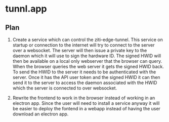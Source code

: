 # tunnl.app

## Plan

1.  Create a service which can control the ziti-edge-tunnel. This service on
    startup or connection to the internet will try to connect to the server
    over a websocket. The server will then issue a private key to the daemon
    which it will use to sign the hardware ID. The signed HWID will then be
    available on a local only webserver that the browser can query. When the
    browser queries the web server it gets the signed HWID back. To send the
    HWID to the server it needs to be authenticated with the server. Once it
    has the API user token and the signed HWID it can then send it to the
    server to access the daemon associated with the HWID which the server
    is connected to over websocket.

2.  Rewrite the frontend to work in the browser instead of working in an electron
    app. Since the user will need to install a service anyway it will be easier
    to deploy the fontend in a webapp instead of having the user download an
    electron app.
